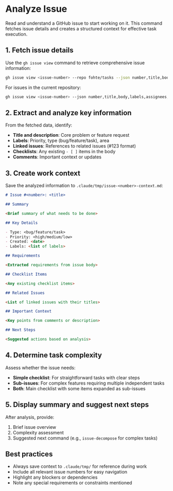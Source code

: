 # Analyze Issue

Read and understand a GitHub issue to start working on it. This command fetches issue details and creates a structured context for effective task execution.

## 1. Fetch issue details

Use the `gh issue view` command to retrieve comprehensive issue information:

```bash
gh issue view <issue-number> --repo fohte/tasks --json number,title,body,labels,assignees,state,comments,createdAt,updatedAt
```

For issues in the current repository:
```bash
gh issue view <issue-number> --json number,title,body,labels,assignees,state,comments,createdAt,updatedAt
```

## 2. Extract and analyze key information

From the fetched data, identify:
- **Title and description**: Core problem or feature request
- **Labels**: Priority, type (bug/feature/task), area
- **Linked issues**: References to related issues (#123 format)
- **Checklists**: Any existing `- [ ]` items in the body
- **Comments**: Important context or updates

## 3. Create work context

Save the analyzed information to `.claude/tmp/issue-<number>-context.md`:

```markdown
# Issue #<number>: <title>

## Summary

<Brief summary of what needs to be done>

## Key Details

- Type: <bug/feature/task>
- Priority: <high/medium/low>
- Created: <date>
- Labels: <list of labels>

## Requirements

<Extracted requirements from issue body>

## Checklist Items

<Any existing checklist items>

## Related Issues

<List of linked issues with their titles>

## Important Context

<Key points from comments or description>

## Next Steps

<Suggested actions based on analysis>
```

## 4. Determine task complexity

Assess whether the issue needs:
- **Simple checklist**: For straightforward tasks with clear steps
- **Sub-issues**: For complex features requiring multiple independent tasks
- **Both**: Main checklist with some items expanded as sub-issues

## 5. Display summary and suggest next steps

After analysis, provide:
1. Brief issue overview
2. Complexity assessment
3. Suggested next command (e.g., `issue-decompose` for complex tasks)

## Best practices

- Always save context to `.claude/tmp/` for reference during work
- Include all relevant issue numbers for easy navigation
- Highlight any blockers or dependencies
- Note any special requirements or constraints mentioned
